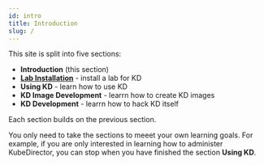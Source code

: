 ```yaml
---
id: intro
title: Introduction
slug: /
---
```


This site is split into five sections:

- **Introduction** (this section)
- [**Lab Installation**](docs/lab/overview) - install a lab for KD
- **Using KD** - learn how to use KD
- **KD Image Development** - learrn how to create KD images
- **KD Development** - learrn how to hack KD itself

Each section builds on the previous section.

You only need to take the sections to meeet your own learning goals.  For example, if you are only interested in learning how to administer KubeDirector, you can stop when you have finished the section **Using KD**.
